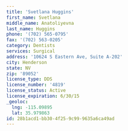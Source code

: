 ```yaml
---
title: 'Svetlana Huggins'
first_name: Svetlana
middle_name: Anatoliyevna
last_name: Huggins
phone: '(702) 565-0795'
fax: '(702) 563-0205'
category: Dentists
services: Surgical
address: '10624 S Eastern Ave, Suite A-202'
city: Henderson
state: NV
zip: '89052'
license_type: DDS
license_number: '4819'
license_status: Active
license_expiration: 6/30/15
_geoloc:
  lng: -115.09895
  lat: 35.979863
id: 28b1acd1-bb30-4f25-9c99-9635a6ca49ad
---
```

